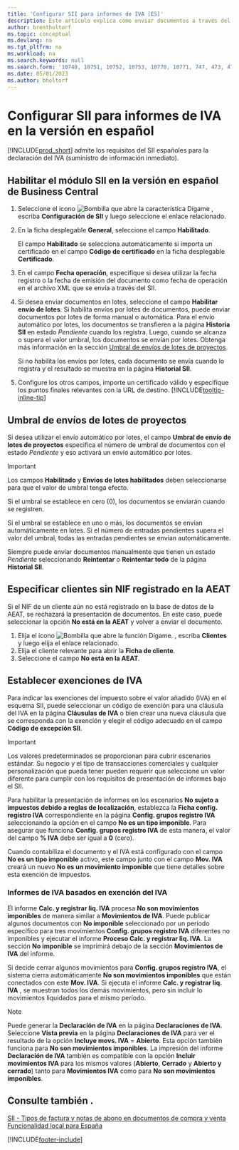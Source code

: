 ```yaml
---
title: 'Configurar SII para informes de IVA [ES]'
description: Este artículo explica cómo enviar documentos a través del SII en la versión en español de Microsoft Dynamics 365 Business Central.
author: brentholtorf
ms.topic: conceptual
ms.devlang: na
ms.tgt_pltfrm: na
ms.workload: na
ms.search.keywords: null
ms.search.form: '10740, 10751, 10752, 10753, 10770, 10771, 747, 473, 472'
ms.date: 05/01/2023
ms.author: bholtorf
---
```

# <a name="set-up-sii-for-vat-reporting-in-the-spanish-version"></a>Configurar SII para informes de IVA en la versión en español

[!INCLUDE[prod_short](../../includes/prod_short.md)] admite los requisitos del SII españoles para la declaración del IVA (suministro de información inmediato).  

## <a name="enable-the-sii-module-in-the-spanish-version-of-business-central"></a>Habilitar el módulo SII en la versión en español de Business Central

1. Seleccione el icono ![Bombilla que abre la característica Dígame](../../media/ui-search/search_small.png "Dígame qué desea hacer") , escriba **Configuración de SII** y luego seleccione el enlace relacionado.  
2. En la ficha desplegable **General**, seleccione el campo **Habilitado**.  

   El campo **Habilitado** se selecciona automáticamente si importa un certificado en el campo **Código de certificado** en la ficha desplegable **Certificado**.  

3. En el campo **Fecha operación**, especifique si desea utilizar la fecha registro o la fecha de emisión del documento como fecha de operación en el archivo XML que se envía a través del SII.  
4. Si desea enviar documentos en lotes, seleccione el campo **Habilitar envío de lotes**. Si habilita envíos por lotes de documentos, puede enviar documentos por lotes de forma manual o automática. Para el envío automático por lotes, los documentos se transfieren a la página **Historia SII** en estado *Pendiente* cuando los registra. Luego, cuando se alcanza o supera el valor umbral, los documentos se envían por lotes. Obtenga más información en la sección [Umbral de envíos de lotes de proyectos](#job-batch-submission-thresholds).

   Si no habilita los envíos por lotes, cada documento se envía cuando lo registra y el resultado se muestra en la página **Historial SII**.
   
5. Configure los otros campos, importe un certificado válido y especifique los puntos finales relevantes con la URL de destino. [!INCLUDE[tooltip-inline-tip](../../includes/tooltip-inline-tip_md.md)]

## <a name="job-batch-submission-thresholds"></a>Umbral de envíos de lotes de proyectos

Si desea utilizar el envío automático por lotes, el campo **Umbral de envío de lotes de proyectos** especifica el número de umbral de documentos con el estado *Pendiente* y eso activará un envío automático por lotes.

> [!IMPORTANT]
> Los campos **Habilitado** y **Envíos de lotes habilitados** deben seleccionarse para que el valor de umbral tenga efecto.  

Si el umbral se establece en cero (0), los documentos se enviarán cuando se registren.

Si el umbral se establece en uno o más, los documentos se envían automáticamente en lotes. Si el número de entradas pendientes supera el valor del umbral, todas las entradas pendientes se envían automáticamente.  

Siempre puede enviar documentos manualmente que tienen un estado *Pendiente* seleccionando **Reintentar** o **Reintentar todo** de la página **Historial SII**.

## <a name="specify-customers-without-a-registered-nif-with-aeat"></a>Especificar clientes sin NIF registrado en la AEAT

Si el NIF de un cliente aún no está registrado en la base de datos de la AEAT, se rechazará la presentación de documentos. En este caso, puede seleccionar la opción **No está en la AEAT** y volver a enviar el documento.

1. Elija el icono ![Bombilla que abre la función Dígame.](../../media/ui-search/search_small.png "Dígame qué desea hacer") , escriba **Clientes** y luego elija el enlace relacionado.  
2. Elija el cliente relevante para abrir la **Ficha de cliente**.
3. Seleccione el campo **No está en la AEAT**.

## <a name="set-vat-exemptions"></a>Establecer exenciones de IVA

Para indicar las exenciones del impuesto sobre el valor añadido (IVA) en el esquema SII, puede seleccionar un código de exención para una cláusula del IVA en la página **Cláusulas de IVA** o bien crear una nueva cláusula que se corresponda con la exención y elegir el código adecuado en el campo **Código de excepción SII**.

>[!IMPORTANT]
>Los valores predeterminados se proporcionan para cubrir escenarios estándar. Su negocio y el tipo de transacciones comerciales y cualquier personalización que pueda tener pueden requerir que seleccione un valor diferente para cumplir con los requisitos de presentación de informes bajo el SII.

Para habilitar la presentación de informes en los escenarios **No sujeto a impuestos debido a reglas de localización**, establezca la **Ficha config. registro IVA** correspondiente en la página **Config. grupos registro IVA** seleccionando la opción en el campo **No es un tipo imponible**. Para asegurar que funciona **Config. grupos registro IVA** de esta manera, el valor del campo **% IVA** debe ser igual a **0** (cero). 

Cuando contabiliza el documento y el IVA está configurado con el campo **No es un tipo imponible** activo, este campo junto con el campo **Mov. IVA** creará un nuevo **No es un movimiento imponible** que tiene detalles sobre esta exención de impuestos.

### <a name="vat-reporting-based-on-vat-exemption"></a>Informes de IVA basados en exención del IVA

El informe **Calc. y registrar liq. IVA** procesa **No son movimientos imponibles** de manera similar a **Movimientos de IVA**. Puede publicar algunos documentos con **No imponible** seleccionado por un período específico para tres movimientos **Config. grupos registro IVA** diferentes no imponibles y ejecutar el informe **Proceso Calc. y registrar liq. IVA**. La sección **No imponible** se imprimirá debajo de la sección **Movimientos de IVA** del informe.

Si decide cerrar algunos movimientos para **Config. grupos registro IVA**, el sistema cierra automáticamente **No son movimientos imponibles** que están conectados con este **Mov. IVA**. Si ejecuta el informe **Calc. y registrar liq. IVA** , se muestran todos los demás movimientos, pero sin incluir lo movimientos liquidados para el mismo período.

> [!NOTE]
> Puede generar la **Declaración de IVA** en la página **Declaraciones de IVA**. Seleccione **Vista previa** en la página **Declaraciones de IVA** para ver el resultado de la opción **Incluye movs. IVA** = **Abierto**. Esta opción también funciona para **No son movimientos imponibles**. La impresión del informe **Declaración de IVA** también es compatible con la opción **Incluir movimientos IVA** para los mismos valores (**Abierto**, **Cerrado** y **Abierto y cerrado**) tanto para **Movimientos IVA** como para **No son movimientos imponibles**.

## <a name="see-also"></a>Consulte también .

[SII - Tipos de factura y notas de abono en documentos de compra y venta](SII-invoice-types-sales-purchase-documents.md)  
[Funcionalidad local para España](spain-local-functionality.md)

[!INCLUDE[footer-include](../../includes/footer-banner.md)]
